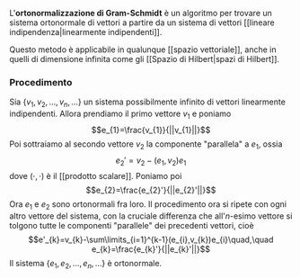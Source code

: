 L'**ortonormalizzazione di Gram-Schmidt** è un algoritmo per trovare un sistema ortonormale di vettori a partire da un sistema di vettori [[lineare indipendenza|linearmente indipendenti]].

Questo metodo è applicabile in qualunque [[spazio vettoriale]], anche in quelli di dimensione infinita come gli [[Spazio di Hilbert|spazi di Hilbert]].
### Procedimento
Sia $\{v_{1},v_{2},\ldots,v_{n},\ldots\}$ un sistema possibilmente infinito di vettori linearmente indipendenti. Allora prendiamo il primo vettore $v_{1}$ e poniamo
$$e_{1}=\frac{v_{1}}{||v_{1}||}$$
Poi sottraiamo al secondo vettore $v_{2}$ la componente "parallela" a $e_{1}$, ossia
$$e_{2}'=v_{2}-(e_{1},v_{2})e_{1}$$
dove $(\cdot,\cdot)$ è il [[prodotto scalare]]. Poniamo poi
$$e_{2}=\frac{e_{2}'}{||e_{2}'||}$$
Ora $e_{1}$ e $e_{2}$ sono ortonormali fra loro. Il procedimento ora si ripete con ogni altro vettore del sistema, con la cruciale differenza che all'$n$-esimo vettore si tolgono tutte le componenti "parallele" dei precedenti vettori, cioè
$$e'_{k}=v_{k}-\sum\limits_{i=1}^{k-1}(e_{i},v_{k})e_{i}\quad,\quad e_{k}=\frac{e_{k}'}{||e_{k}'||}$$
Il sistema $\{e_{1},e_{2},\ldots,e_{n},\ldots\}$ è ortonormale.